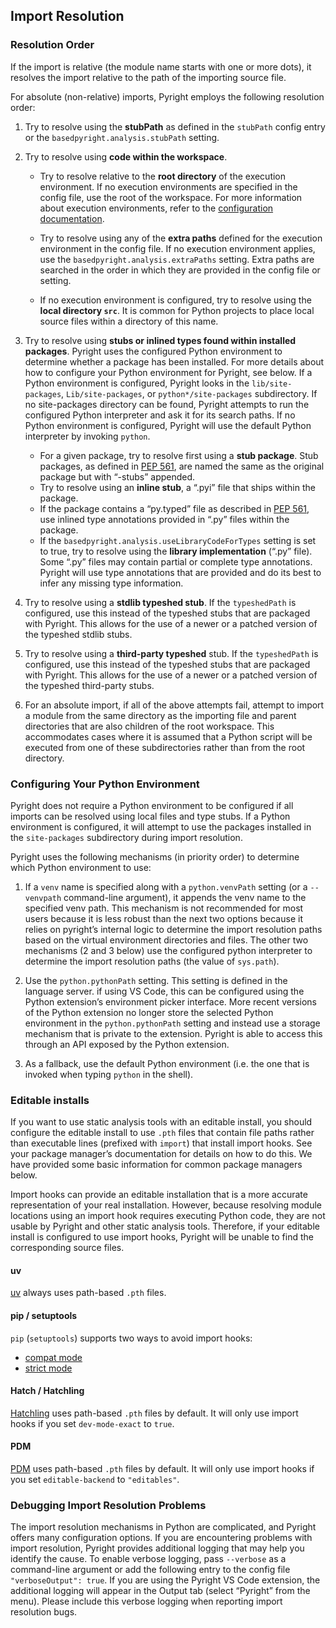 ## Import Resolution

### Resolution Order
If the import is relative (the module name starts with one or more dots), it resolves the import relative to the path of the importing source file.

For absolute (non-relative) imports, Pyright employs the following resolution order:

1. Try to resolve using the **stubPath** as defined in the `stubPath` config entry or the `basedpyright.analysis.stubPath` setting.

2. Try to resolve using **code within the workspace**.
    
    * Try to resolve relative to the **root directory** of the execution environment. If no execution environments are specified in the config file, use the root of the workspace. For more information about execution environments, refer to the [configuration documentation](../configuration/config-files.md#execution-environment-options).

    * Try to resolve using any of the **extra paths** defined for the execution environment in the config file. If no execution environment applies, use the `basedpyright.analysis.extraPaths` setting. Extra paths are searched in the order in which they are provided in the config file or setting.

    * If no execution environment is configured, try to resolve using the **local directory `src`**. It is common for Python projects to place local source files within a directory of this name.

3. Try to resolve using **stubs or inlined types found within installed packages**. Pyright uses the configured Python environment to determine whether a package has been installed. For more details about how to configure your Python environment for Pyright, see below. If a Python environment is configured, Pyright looks in the `lib/site-packages`, `Lib/site-packages`, or `python*/site-packages` subdirectory. If no site-packages directory can be found, Pyright attempts to run the configured Python interpreter and ask it for its search paths. If no Python environment is configured, Pyright will use the default Python interpreter by invoking `python`.
    
    * For a given package, try to resolve first using a **stub package**. Stub packages, as defined in [PEP 561](https://www.python.org/dev/peps/pep-0561/#type-checker-module-resolution-order), are named the same as the original package but with “-stubs” appended.
    * Try to resolve using an **inline stub**, a “.pyi” file that ships within the package.
    * If the package contains a “py.typed” file as described in [PEP 561](https://www.python.org/dev/peps/pep-0561/), use inlined type annotations provided in “.py” files within the package.
    * If the `basedpyright.analysis.useLibraryCodeForTypes` setting is set to true, try to resolve using the **library implementation** (“.py” file). Some “.py” files may contain partial or complete type annotations. Pyright will use type annotations that are provided and do its best to infer any missing type information.

4. Try to resolve using a **stdlib typeshed stub**. If the `typeshedPath` is configured, use this instead of the typeshed stubs that are packaged with Pyright. This allows for the use of a newer or a patched version of the typeshed stdlib stubs.

5. Try to resolve using a **third-party typeshed** stub. If the `typeshedPath` is configured, use this instead of the typeshed stubs that are packaged with Pyright. This allows for the use of a newer or a patched version of the typeshed third-party stubs.

6. For an absolute import, if all of the above attempts fail, attempt to import a module from the same directory as the importing file and parent directories that are also children of the root workspace. This accommodates cases where it is assumed that a Python script will be executed from one of these subdirectories rather than from the root directory.


### Configuring Your Python Environment
Pyright does not require a Python environment to be configured if all imports can be resolved using local files and type stubs. If a Python environment is configured, it will attempt to use the packages installed in the `site-packages` subdirectory during import resolution.

Pyright uses the following mechanisms (in priority order) to determine which Python environment to use:

1. If a `venv` name is specified along with a `python.venvPath` setting (or a `--venvpath` command-line argument), it appends the venv name to the specified venv path. This mechanism is not recommended for most users because it is less robust than the next two options because it relies on pyright’s internal logic to determine the import resolution paths based on the virtual environment directories and files. The other two mechanisms (2 and 3 below) use the configured python interpreter to determine the import resolution paths (the value of `sys.path`).

2. Use the `python.pythonPath` setting. This setting is defined in the language server. if using VS Code, this can be configured using the Python extension’s environment picker interface. More recent versions of the Python extension no longer store the selected Python environment in the `python.pythonPath` setting and instead use a storage mechanism that is private to the extension. Pyright is able to access this through an API exposed by the Python extension.

3. As a fallback, use the default Python environment (i.e. the one that is invoked when typing `python` in the shell).

### Editable installs

If you want to use static analysis tools with an editable install, you should configure the editable install to use `.pth` files that contain file paths rather than executable lines (prefixed with `import`) that install import hooks. See your package manager’s documentation for details on how to do this. We have provided some basic information for common package managers below.

Import hooks can provide an editable installation that is a more accurate representation of your real installation. However, because resolving module locations using an import hook requires executing Python code, they are not usable by Pyright and other static analysis tools. Therefore, if your editable install is configured to use import hooks, Pyright will be unable to find the corresponding source files.

#### uv
[uv](https://docs.astral.sh/uv/concepts/dependencies/#editable-dependencies) always uses path-based `.pth` files.

#### pip / setuptools
`pip` (`setuptools`) supports two ways to avoid import hooks:
- [compat mode](https://setuptools.pypa.io/en/latest/userguide/development_mode.html#legacy-behavior)
- [strict mode](https://setuptools.pypa.io/en/latest/userguide/development_mode.html#strict-editable-installs)

#### Hatch / Hatchling
[Hatchling](https://hatch.pypa.io/latest/config/build/#dev-mode) uses path-based `.pth` files by
default. It will only use import hooks if you set `dev-mode-exact` to `true`.

#### PDM
[PDM](https://pdm.fming.dev/latest/pyproject/build/#editable-build-backend) uses path-based `.pth`
files by default. It will only use import hooks if you set `editable-backend` to
`"editables"`.

### Debugging Import Resolution Problems
The import resolution mechanisms in Python are complicated, and Pyright offers many configuration options. If you are encountering problems with import resolution, Pyright provides additional logging that may help you identify the cause. To enable verbose logging, pass `--verbose` as a command-line argument or add the following entry to the config file `"verboseOutput": true`. If you are using the Pyright VS Code extension, the additional logging will appear in the Output tab (select “Pyright” from the menu). Please include this verbose logging when reporting import resolution bugs.
